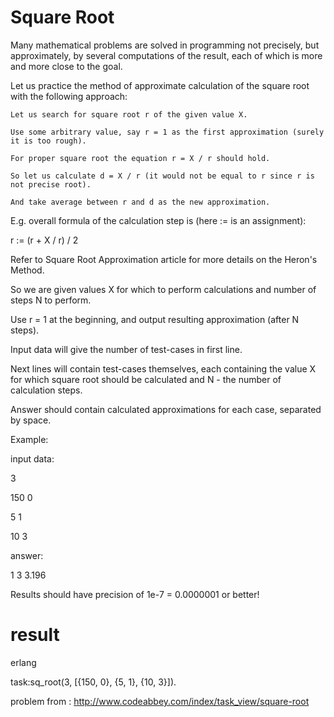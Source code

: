 # Square Root


Many mathematical problems are solved in programming not precisely, but approximately,
by several computations of the result, each of which is more and more close to the goal.

Let us practice the method of approximate calculation of the square root with the following approach:

    Let us search for square root r of the given value X.
    
    Use some arbitrary value, say r = 1 as the first approximation (surely it is too rough).
    
    For proper square root the equation r = X / r should hold.
    
    So let us calculate d = X / r (it would not be equal to r since r is not precise root).
    
    And take average between r and d as the new approximation.

E.g. overall formula of the calculation step is (here := is an assignment):

r := (r  +  X / r) / 2

Refer to Square Root Approximation article for more details on the Heron's Method.

So we are given values X for which to perform calculations and number of steps N to perform.

Use r = 1 at the beginning, and output resulting approximation (after N steps).

Input data will give the number of test-cases in first line.

Next lines will contain test-cases themselves,
each containing the value X for which square root should be calculated and N - the number of calculation steps.

Answer should contain calculated approximations for each case, separated by space.



Example:

input data:

3

150 0

5 1

10 3

answer:

1 3 3.196


Results should have precision of 1e-7 = 0.0000001 or better!


# result

erlang

task:sq_root(3, [{150, 0}, {5, 1}, {10, 3}]).


problem from :
http://www.codeabbey.com/index/task_view/square-root

